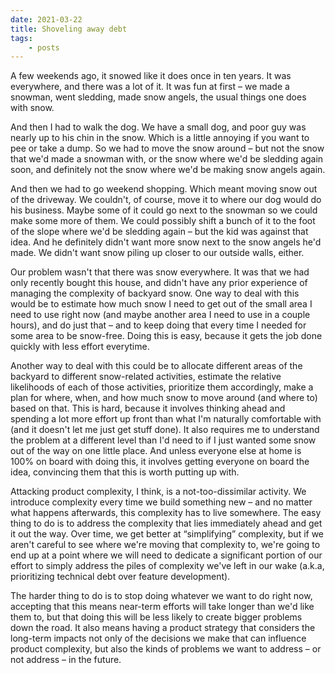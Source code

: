 ```yaml
---
date: 2021-03-22
title: Shoveling away debt
tags:
    - posts
---
```



A few weekends ago, it snowed like it does once in ten years. It was everywhere, and there was a lot of it.  It was fun at first – we made a snowman, went sledding, made snow angels, the usual things one does with snow.

And then I had to walk the dog. We have a small dog, and poor guy was nearly up to his chin in the snow. Which is a little annoying if you want to pee or take a dump. So we had to move the snow around – but not the snow that we'd made a snowman with, or the snow where we'd be sledding again soon, and definitely not the snow where we'd be making snow angels again.

And then we had to go weekend shopping. Which meant moving snow out of the driveway. We couldn't, of course, move it to where our dog would do his business. Maybe some of it could go next to the snowman so we could make some more of them. We could possibly shift a bunch of it to the foot of the slope where we'd be sledding again – but the kid was against that idea.   And he definitely didn't want more snow next to the snow angels he'd made.  We didn't want snow piling up closer to our outside walls, either.

Our problem wasn't that there was snow everywhere. It was that we had only recently bought this house, and didn't have any prior experience of managing the complexity of backyard snow.  One way to deal with this would be to estimate how much snow I need to get out of the small area I need to use right now (and maybe another area I need to use in a couple hours), and do just that – and to keep doing that every time I needed for some area to be snow-free. Doing this is easy, because it gets the job done quickly with less effort everytime.

Another way to deal with this could be to allocate different areas of the backyard to different snow-related activities, estimate the relative likelihoods of each of those activities, prioritize them accordingly, make a plan for where, when, and how much snow to move around (and where to) based on that. This is hard, because it involves thinking ahead and spending a lot more effort up front than what I'm naturally comfortable with (and it doesn't let me just get stuff done). It also requires me to understand the problem at a different level than I'd need to if I just wanted some snow out of the way on one little place. And unless everyone else at home is 100% on board with doing this, it involves getting everyone on board the idea, convincing them that this is worth putting up with.

Attacking product complexity, I think, is a not-too-dissimilar activity. We introduce complexity every time we build something new – and no matter what happens afterwards, this complexity has to live somewhere. The easy thing to do is to address the complexity that lies immediately ahead and get it out the way. Over time, we get better at “simplifying” complexity, but if we aren't careful to see where we're moving that complexity to, we're going to end up at a point where we will need to dedicate a significant portion of our effort to simply address the piles of complexity we've left in our wake (a.k.a, prioritizing technical debt over feature development).

The harder thing to do is to stop doing whatever we want to do right now, accepting that this means near-term efforts will take longer than we'd like them to, but that doing this will be less likely to create bigger problems down the road. It also means having a product strategy that considers the long-term impacts not only of the decisions we make that can influence product complexity, but also the kinds of problems we want to address – or not address – in the future.
